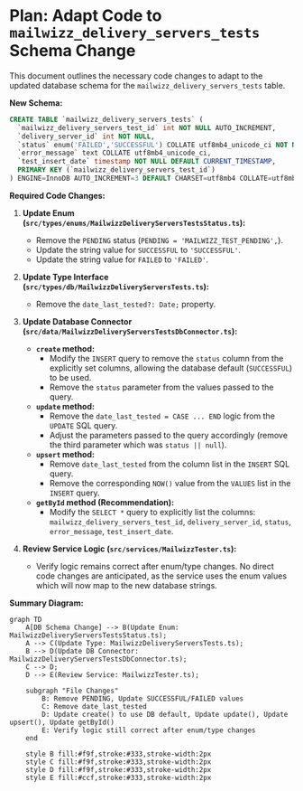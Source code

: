 # Plan: Adapt Code to `mailwizz_delivery_servers_tests` Schema Change

This document outlines the necessary code changes to adapt to the updated database schema for the `mailwizz_delivery_servers_tests` table.

**New Schema:**

```sql
CREATE TABLE `mailwizz_delivery_servers_tests` (
  `mailwizz_delivery_servers_test_id` int NOT NULL AUTO_INCREMENT,
  `delivery_server_id` int NOT NULL,
  `status` enum('FAILED','SUCCESSFUL') COLLATE utf8mb4_unicode_ci NOT NULL DEFAULT 'SUCCESSFUL',
  `error_message` text COLLATE utf8mb4_unicode_ci,
  `test_insert_date` timestamp NOT NULL DEFAULT CURRENT_TIMESTAMP,
  PRIMARY KEY (`mailwizz_delivery_servers_test_id`)
) ENGINE=InnoDB AUTO_INCREMENT=3 DEFAULT CHARSET=utf8mb4 COLLATE=utf8mb4_unicode_ci AVG_ROW_LENGTH=8192 ROW_FORMAT=DYNAMIC;
```

**Required Code Changes:**

1.  **Update Enum (`src/types/enums/MailwizzDeliveryServersTestsStatus.ts`):**
    *   Remove the `PENDING` status (`PENDING = 'MAILWIZZ_TEST_PENDING',`).
    *   Update the string value for `SUCCESSFUL` to `'SUCCESSFUL'`.
    *   Update the string value for `FAILED` to `'FAILED'`.

2.  **Update Type Interface (`src/types/db/MailwizzDeliveryServersTests.ts`):**
    *   Remove the `date_last_tested?: Date;` property.

3.  **Update Database Connector (`src/data/MailwizzDeliveryServersTestsDbConnector.ts`):**
    *   **`create` method:**
        *   Modify the `INSERT` query to remove the `status` column from the explicitly set columns, allowing the database default (`SUCCESSFUL`) to be used.
        *   Remove the `status` parameter from the values passed to the query.
    *   **`update` method:**
        *   Remove the `date_last_tested = CASE ... END` logic from the `UPDATE` SQL query.
        *   Adjust the parameters passed to the query accordingly (remove the third parameter which was `status || null`).
    *   **`upsert` method:**
        *   Remove `date_last_tested` from the column list in the `INSERT` SQL query.
        *   Remove the corresponding `NOW()` value from the `VALUES` list in the `INSERT` query.
    *   **`getById` method (Recommendation):**
        *   Modify the `SELECT *` query to explicitly list the columns: `mailwizz_delivery_servers_test_id`, `delivery_server_id`, `status`, `error_message`, `test_insert_date`.

4.  **Review Service Logic (`src/services/MailwizzTester.ts`):**
    *   Verify logic remains correct after enum/type changes. No direct code changes are anticipated, as the service uses the enum values which will now map to the new database strings.

**Summary Diagram:**

```mermaid
graph TD
    A[DB Schema Change] --> B(Update Enum: MailwizzDeliveryServersTestsStatus.ts);
    A --> C(Update Type: MailwizzDeliveryServersTests.ts);
    B --> D(Update DB Connector: MailwizzDeliveryServersTestsDbConnector.ts);
    C --> D;
    D --> E(Review Service: MailwizzTester.ts);

    subgraph "File Changes"
        B: Remove PENDING, Update SUCCESSFUL/FAILED values
        C: Remove date_last_tested
        D: Update create() to use DB default, Update update(), Update upsert(), Update getById()
        E: Verify logic still correct after enum/type changes
    end

    style B fill:#f9f,stroke:#333,stroke-width:2px
    style C fill:#f9f,stroke:#333,stroke-width:2px
    style D fill:#f9f,stroke:#333,stroke-width:2px
    style E fill:#ccf,stroke:#333,stroke-width:2px